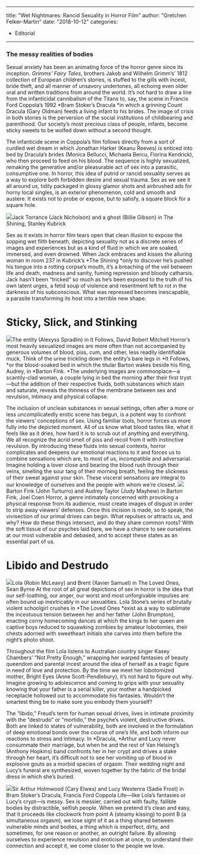 
---
title: "Wet Nightmares: Rancid Sexuality in Horror Film"
author: "Gretchen Felker-Martin"
date: "2018-10-12"
categories:
- Editorial
---

### The messy realities of bodies

Sexual anxiety has been an animating force of the horror genre since its inception. *Grimms’ Fairy Tales*, brothers Jakob and Wilhelm Grimm&#8217;s’ 1812 collection of European children’s stories, is stuffed to the gills with incest, bride theft, and all manner of unsavory undertones, all echoing even older oral and written traditions from around the world. It’s not hard to draw a line from the infanticidal cannibalism of the Titans to, say, the scene in Francis Ford Coppola’s 1992 *Bram Stoker’s Dracula *in which a grinning Count Dracula (Gary Oldman) feeds a living infant to his brides. The image of crisis in both stories is the perversion of the social institutions of childbearing and parenthood. Our society’s most precious class of people, infants, become sticky sweets to be wolfed down without a second thought.

The infanticide scene in Coppola’s film follows directly from a sort of curdled wet dream in which Jonathan Harker (Keanu Reeves) is enticed into bed by Dracula’s brides (Monica Bellucci, Michaela Bercu, Florina Kendrick), who then proceed to feed on his blood. The sequence is highly sexualized, remaking the generative and/or pleasurable act of sex into a parasitic, consumptive one. In horror, this idea of putrid or rancid sexuality serves as a way to explore both forbidden desire and sexual trauma. Sex as we see it all around us, tidily packaged in glossy glamor shots and airbrushed ads for horny local singles, is an exterior phenomenon, cold and smooth and austere. It exists not to probe or expose, but to satisfy, a square block for a square hole.

![](https://i0.wp.com/vrvblog.co/wp-content/uploads/2018/12/image3-2-1024x577.png?resize=1024%2C577&#038;ssl=1)Jack Torrance (Jack Nicholson) and a ghost (Billie Gibson) in The Shining, Stanley Kubrick

Sex as it exists in horror film tears open that clean illusion to expose the sopping wet filth beneath, depicting sexuality not as a discrete series of images and experiences but as a kind of fluid in which we are soaked, immersed, and even drowned. When Jack embraces and kisses the alluring woman in room 237 in Kubrick’s *The Shining *only to discover he’s pushed his tongue into a rotting corpse’s mouth, it’s a breaching of the veil between life and death, madness and sanity, fuming repression and bloody catharsis. Jack hasn’t been “tricked” so much as he’s been exposed to the truth of his own latent urges, a fetid soup of violence and resentment left to rot in the darkness of his subconscious. What was repressed becomes inescapable, a parasite transforming its host into a terrible new shape.

# Sticky, Slick, and Stinking
![](https://i2.wp.com/vrvblog.co/wp-content/uploads/2018/12/image4-2-1024x576.png?resize=1024%2C576&#038;ssl=1)The entity (Alexyss Spradlin) in It Follows, David Robert Mitchell
 Horror’s most heavily sexualized images are more often than not accompanied by generous volumes of blood, piss, cum, and other, less readily identifiable muck. Think of the urine trickling down the entity’s bare legs in *It Follows, *or the blood-soaked bed in which the titular Barton wakes beside his fling, Audrey, in *Barton Fink. *The underlying images are commonplace—a scantily-clad woman, a couple lying in bed the morning after their first tryst—but the addition of their respective fluids, both substances which stain and saturate, reveals the thinness of the membrane between sex and revulsion, intimacy and physical collapse.

The inclusion of unclean substances in sexual settings, often after a more or less uncomplicatedly erotic scene has begun, is a potent way to confront the viewers’ conceptions of sex. Using familiar tools, horror forces us more fully into the depicted moment. All of us know what blood tastes like, what it feels like as it dries, how hard it is to scrub out of anything and everything. We all recognize the acrid smell of piss and recoil from it with instinctive revulsion. By introducing these fluids into sexual contexts, horror complicates and deepens our emotional reactions to it and forces us to combine sensations which are, to most of us, incompatible and adversarial. Imagine holding a lover close and bearing the blood rush through their veins, smelling the sour tang of their morning breath, feeling the slickness of their sweat against your skin. These visceral sensations are integral to our knowledge of ourselves and the people with whom we’re closest.
![](https://i2.wp.com/vrvblog.co/wp-content/uploads/2018/12/image1-2.png?w=1170&#038;ssl=1)Barton Fink (John Turturro) and Audrey Taylor (Judy Mayhew) in Barton Fink, Joel Coen
Horror, a genre intimately concerned with provoking a physical response from its audience, must create images of disgust in order to strip away viewers’ defenses. Once this incision is made, so to speak, the vivisection of our primal drives can begin. What repulses or attracts us, and why? How do these things intersect, and do they share common roots? With the soft tissue of our psyches laid bare, we have a chance to see ourselves at our most vulnerable and debased, and to accept these states as an essential part of us.

# Libido and Destrudo
![](https://i0.wp.com/vrvblog.co/wp-content/uploads/2018/12/image6-1-1024x422.png?resize=1024%2C422&#038;ssl=1)Lola (Robin McLeavy) and Brent (Xavier Samuel) in The Loved Ones, Sean Byrne
At the root of all great depictions of sex in horror is the idea that our self-loathing, our anger, our worst and most unforgivable impulses are often bound up inextricably in our sexualities. Lola Stone’s series of brutally violent schoolgirl crushes in *The Loved Ones *exist as a way to sublimate the incestuous tension between her and her father (John Brumpton), enacting corny homecoming dances at which the kings to her queen are captive boys reduced to squawking zombies by amateur lobotomies, their chests adorned with sweetheart initials she carves into them before the night’s photo shoot. 

Throughout the film Lola listens to Australian country singer Kasey Chambers’ “Not Pretty Enough,” wrapping her warped fantasies of beauty queendom and parental incest around the idea of herself as a tragic figure in need of love and protection. By the time we meet her lobotomized mother, Bright Eyes (Anne Scott-Pendlebury), it’s not hard to figure out why. Imagine growing to adolescence and coming to grips with your sexuality knowing that your father is a serial killer, your mother a handpicked receptacle hollowed out to accommodate his fantasies. Wouldn’t the smartest thing be to make sure you embody them yourself?

The “libido,” Freud’s term for human sexual drives, lives in intimate proximity with the “destrudo” or “mortido,” the psyche’s violent, destructive drives. Both are linked to states of vulnerability, both are involved in the formulation of deep emotional bonds over the course of one’s life, and both inform our reactions to stress and intimacy. In *Dracula, *Arthur and Lucy never consummate their marriage, but when he and the rest of Van Helsing’s (Anthony Hopkins) band confronts her in her crypt and drives a stake through her heart, it’s difficult not to see her vomiting up of blood in explosive gouts as a morbid species of orgasm. Their wedding night and Lucy’s funeral are synthesized, woven together by the fabric of the bridal dress in which she’s buried.

![](https://i2.wp.com/vrvblog.co/wp-content/uploads/2018/12/image2-2-1024x555.png?resize=1024%2C555&#038;ssl=1)Sir Arthur Holmwood (Cary Elwes) and Lucy Westenra (Sadie Frost) in Bram Stoker’s Dracula, Francis Ford Coppola
Life—like Lola’s fantasies or Lucy’s crypt—is messy. Sex is messier, carried out with faulty, fallible bodies by distractible, selfish people. When we pretend it’s clean and easy, that it proceeds like clockwork from point A (steamy kissing) to point B (a simultaneous orgasm), we lose sight of it as a thing shared between vulnerable minds and bodies, a thing which is imperfect, dirty, and sometimes, for one reason or another, an outright failure. By allowing ourselves to experience revulsion and eroticism at once, to understand their connection and accept it, we come closer to the people we love.
